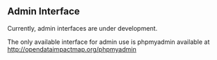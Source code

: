 Admin Interface
-------------------------

Currently, admin interfaces are under development. 

The only available interface for admin use is phpmyadmin available at http://opendataimpactmap.org/phpmyadmin




